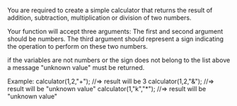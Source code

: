 You are required to create a simple calculator that returns the result of addition, subtraction, multiplication or division of two numbers.

Your function will accept three arguments:
The first and second argument should be numbers.
The third argument should represent a sign indicating the operation to perform on these two numbers.

if the variables are not numbers or the sign does not belong to the list above a message "unknown value" must be returned.

Example:
calculator(1,2,"+"); //=> result will be 3
calculator(1,2,"&"); //=> result will be "unknown value"
calculator(1,"k","*"); //=> result will be "unknown value"
